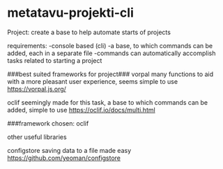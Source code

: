 # metatavu-projekti-cli

Project:
create a base to help automate starts of projects

requirements:
-console based (cli)
-a base, to which commands can be added, each in a separate file
-commands can automatically accomplish tasks related to starting a project 

###best suited frameworks for project###
 vorpal
 many functions to aid with a more pleasant user experience, seems simple to use
 https://vorpal.js.org/

 oclif
 seemingly made for this task, a base to which commands can be added, simple to use
 https://oclif.io/docs/multi.html

 ###framework chosen:
 oclif

other useful libraries

configstore
saving data to a file made easy
https://github.com/yeoman/configstore
